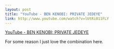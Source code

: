 ```yaml
--- 
layout: post
title: "YouTube - BEN KENOBI: PRIVATE JEDEYE"
link: http://www.youtube.com/watch?v=lUtRi011FLY
---
```

<a href="http://www.youtube.com/watch?v=lUtRi011FLY">YouTube - BEN
KENOBI: PRIVATE JEDEYE</a>

<p>For some reason I just love the combination here.</p>
